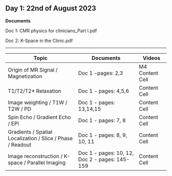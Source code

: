 **Day 1: 22nd of August 2023**
-------------------
**Documents**

Doc 1: CMR physics for clinicians_Part I.pdf

Doc 2: K-Space in the Clinic.pdf

----------------------------

|     Topic     |   Documents    |    Videos    |
| ------------- | ------------- | ------------- | 
| Origin of MR Signal / Magnetization  | Doc 1 -pages: 2,3 | M4 Content Cell  |
|  T1/T2/T2* Relaxation  | Doc 1 - pages: 4,5,6  |        Content Cell  |
|  Image weighting / T1W / T2W / PD  |  Doc 1 - pages: 13,14,15 |        Content Cell  |
|  Spin Echo / Gradient Echo / EPI |  Doc 1  - pages: 7, 8 |        Content Cell  |
| Gradients / Spatial Localization / Slice / Phase / Readout  |   Doc 1 - pages: 8, 9, 10, 11 |        Content Cell  |
|  Image reconstruction / K-space / Parallel Imaging  | Doc 1 - pages: 10, 12, Doc 2 - pages: 145-159 |        Content Cell  |

<!--- Origin of MR Signal / Magnetization:  H3 -pages: 2,3 | M4

T1/T2/T2* Relaxation  | H3 - pages: 4,5,6 | M4 | M6 | M8

Image weighting / T1W / T2W / PD, H3 - pages: 13,14,15 | M4 | M8

Spin Echo / Gradient Echo / EPI , H3 - pages: 7, 8 | M4 | M8

Gradients / Spatial Localization / Slice / Phase / Readout, H3 - pages: 8, 9, 10, 11 | M4

Image reconstruction / K-space / Parallel Imaging, H3 - pages: 10, 12 | H4 - pages: 145-159 | M4  --->







